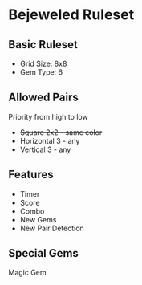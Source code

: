 # Bejeweled Ruleset

## Basic Ruleset

- Grid Size: 8x8
- Gem Type: 6

## Allowed Pairs

Priority from high to low

- ~~Square 2x2 - same color~~
- Horizontal 3 - any
- Vertical 3 - any

## Features

- Timer
- Score
- Combo
- New Gems
- New Pair Detection

## Special Gems

Magic Gem
